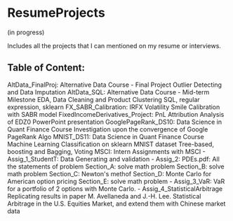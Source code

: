 # ResumeProjects
(in progress)

Includes all the projects that I can mentioned on my resume or interviews.

Table of Content:
----------------------
AltData_FinalProj: 
    Alternative Data Course - Final Project
    Outlier Detecting and Data Imputation
AltData_SQL:
    Alternative Data Course - Mid-term Milestone
    EDA, Data Cleaning and Product Clustering 
    SQL, regular expression, sklearn
FX_SABR_Calibration:
    IRFX Volatility Smile Calibration with SABR model
FixedIncomeDerivatives_Project:
    PnL Attribution Analysis of EDZ0
    PowerPoint presentation
GooglePageRank_DS10:
    Data Science in Quant Finance Course
    Investigation upon the convergence of Google PageRank Algo
MNIST_DS11:
    Data Science in Quant Finance Course
    Machine Learning Classification on sklearn MNIST dataset
    Tree-based, boosting and Bagging, Voting
MSCI:
    Intern Assignments with MSCI
    - Assig_1_StudentT:
        Data Generating and validation
    - Assig_2:
        PDEs.pdf: All the statements of problem
            Section_A: solve math problem
            Section_B: solve math problem
            Section_C: Newton's methof
            Section_D: Monte Carlo for American option pricing
            Section_E: solve math problem
    - Assig_3_VaR:
        VaR for a portfolio of 2 options with Monte Carlo.
    - Assig_4_StatisticalArbitrage
        Replicating results in paper M. Avellaneda and J.-H. Lee. Statistical Arbitrage in the U.S. Equities Market, and extend them with Chinese market data

